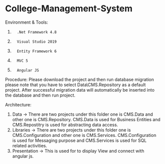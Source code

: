 # College-Management-System

Environment & Tools:

1.       .Net Framework 4.8
2.       Visual Studio 2019
3.       Entity Framework 6
4.       MVC 5
5.       Angular JS

Procedure: 
Please download the project and then run database migration please note that you have to select Data\CMS.Repository as a default project. After successful migration data will automatically be inserted into the database and then run project. 

Architecture:

1.	Data -> There are two projects under this folder one is CMS.Data and other one is CMS.Repository. CMS.Data is used for Business Entities and CMS.Repostitry is used for abstracting data access.
2.	Libraries -> There are two projects under this folder one is CMS.Configuration and other one is CMS.Services. CMS.Configuration is used for Messaging purpose and CMS.Services is used for SQL related activities.
3.	Presentation -> This is used for to display View and connect with angular js.  
